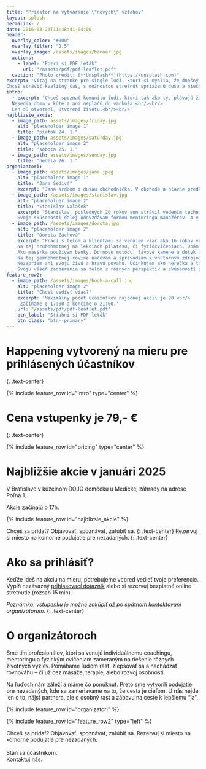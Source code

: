 ```yaml
---
title: "Priestor na vytváranie \"nových\" vzťahov"
layout: splash
permalink: /
date: 2016-03-23T11:48:41-04:00
header:
  overlay_color: "#000"
  overlay_filter: "0.5"
  overlay_image: /assets/images/banner.jpg
  actions:
    - label: "Pozri si PDF leták"
      url: "/assets/pdf/pdf-leaflet.pdf"
  caption: "Photo credit: [**Unsplash**](https://unsplash.com)"
excerpt: "Vítaj na stranke pre single ľudí, ktorí si myslia, že dnešný svet sa zbláznil.<br/><br/>
Chceš stráviť kvalitný čas, s možnosťou stretnúť spriazenú dušu a niečo sa o sebe dozvedieť?"
intro: 
  - excerpt: 'Chceš spoznať komunitu ľudí, ktorí tak ako ty, plávajú životom v tejto chvíli sami, ale tak ako ty chcú nájsť spriaznenú dušu?<br/><br/>
  Nesedia doma v kúte a ani neplačú do vankúša.<br/><br/>
  Len sú otvorení, Otvorení životu.<br/><br/>'
najblizsie_akcie:
  - image_path: assets/images/friday.jpg
    alt: "placeholder image 1"
    title: "piatok 24. 1."
  - image_path: assets/images/saturday.jpg
    alt: "placeholder image 2"
    title: "sobota 25. 1."
  - image_path: assets/images/sunday.jpg
    title: "nedeľa 26. 1."
organizatori:
  - image_path: assets/images/jana.jpeg
    alt: "placeholder image 1"
    title: "Jana Šedivá"
    excerpt: "Jana srdcom i dušou obchodníčka. V obchode a hlavne predaji produktov sa pohybuje posledných 10 rokov. ..."
  - image_path: /assets/images/stanislav.jpg
    alt: "placeholder image 2"
    title: "Stanislav Valášek"
    excerpt: "Stanislav, posledných 20 rokov som strávil vedením technických IT týmov a dodávkamy SW projektov.<br/>
    Svoje skúsenosti ďalej odovzdávam formou mentoringu manažérov. A v oblastiach, ktoré nepoznám poskytujem koučing."
  - image_path: /assets/images/dorota.jpg
    alt: "placeholder image 2"
    title: "Dorota Zachová"
    excerpt: "Práci s telom a klientami sa venujem viac ako 16 rokov vo viacerých rovinách.
    Na tej hrubohmotnej na lekciách pilatesu, či fyziocvičeniach. Dbám na zvedomovanie si jednotlivých štruktúr, svalov i kostí.
    Ako masérka používam banky, Dornovu metódu, lávové kamene a dotyk ako taký. Zaujímam sa o smerovanie zvedomených aj nezvedomených symptómov klienta.
    Na tej jemnohmotnej rovine načúvam a sprevádzam k vnútorným zdrojom a dychu života pri kraniosakrálnej praxi.
    Nezapriem ani svoju živú a hravú povahu. Účinkujem ako herečka a tanečnica vo viacerých divadelných predstaveniach.
    Svoju vášeň zaoberania sa telom z rôznych perspektív a skúseností prinášam aj na skupinové programy pre ženy s výrazným duchovným presahom. Tak uzemneným, ako len telo môže byť."
feature_row2:
  - image_path: /assets/images/book-a-call.jpg
    alt: "placeholder image 2"
    title: "Chceš vedieť viac?"
    excerpt: 'Maximálny počet účastníkov najednej akcii je 20.<br/>
     Začíname o 17:00 a končíme o 21:00.'
    url: "/assets/pdf/pdf-leaflet.pdf"
    btn_label: "Stiahni si PDF leták"
    btn_class: "btn--primary"
---
```


# Happening vytvorený na mieru pre prihlásených účastníkov
{: .text-center}

{% include feature_row id="intro" type="center" %}

# Cena vstupenky je 79,- €
{: .text-center}

{% include feature_row id="pricing" type="center" %}


# Najbližšie akcie v januári 2025

V Bratislave v kúzelnom DOJO domčeku u Medickej záhrady na adrese Poľná 1.

Akcie začínajú o 17h.

{% include feature_row id="najblizsie_akcie" %}

Chceš sa pridať? Objavovať, spoznávať, zaľúbiť sa.
{: .text-center}
Rezervuj si miesto na komorné podujatie pre nezadaných.
{: .text-center}

# Ako sa prihlásiť?

Keďže ideš na akciu na mieru, potrebujeme vopred vedieť tvoje preferencie.
Vyplň nezávazný [prihlasovací dotazník](https://docs.google.com/forms/d/e/1FAIpQLSecZ0pyf3_XyXWSrdEvSgjEn-dKRsD8HCBUE32c-6gVbz0-ag/viewform) alebo si rezervuj bezplatné online stretnutie (rozsah 15 min).

*Poznámka: vstupenku je možné zakúpiť až po spätnom kontaktovaní organizátorom.*
{: .text-center}

# O organizátoroch

Sme tím profesionálov, ktorí sa venujú individuálnemu coachingu, mentoringu a fyzickým cvičeniam zameraným na riešenie rôznych životných výziev. Pomáhame ľuďom rásť, zlepšovať sa a nachádzať rovnováhu – či už cez masáže, terapie, alebo rozvoj osobnosti.

Na ľuďoch nám záleží a máme čo ponúknuť. Preto sme vytvorili podujatie pre nezadaných, kde sa zameriavame na to, že cesta je cieľom. U nás nejde len o to, nájsť partnera, ale o osobný rast a zábavu na ceste k lepšiemu “ja”.

{% include feature_row id="organizatori" %}

{% include feature_row id="feature_row2" type="left" %}

    
Chceš sa pridať? Objavovať, spoznávať, zaľúbiť sa. Rezervuj si miesto na komorné podujatie pre nezadaných.<br/><br/>
Staň sa účastníkom.<br/>
Kontaktuj nás.